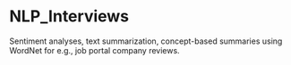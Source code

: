 # NLP_Interviews

Sentiment analyses, text summarization, concept-based summaries using WordNet for e.g., job portal company reviews.
